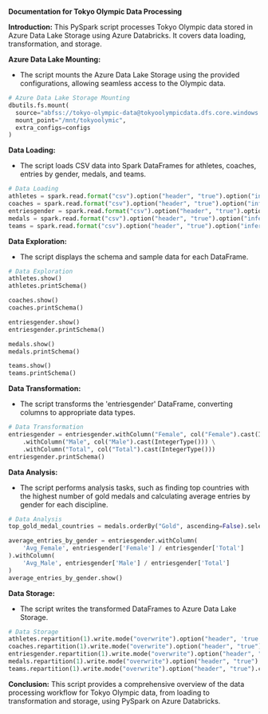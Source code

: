 **Documentation for Tokyo Olympic Data Processing**

**Introduction:**
This PySpark script processes Tokyo Olympic data stored in Azure Data Lake Storage using Azure Databricks. It covers data loading, transformation, and storage.

**Azure Data Lake Mounting:**
- The script mounts the Azure Data Lake Storage using the provided configurations, allowing seamless access to the Olympic data.

```python
# Azure Data Lake Storage Mounting
dbutils.fs.mount(
  source="abfss://tokyo-olympic-data@tokyoolympicdata.dfs.core.windows.net",
  mount_point="/mnt/tokyoolymic",
  extra_configs=configs
)
```

**Data Loading:**
- The script loads CSV data into Spark DataFrames for athletes, coaches, entries by gender, medals, and teams.

```python
# Data Loading
athletes = spark.read.format("csv").option("header", "true").option("inferSchema", "true").load("/mnt/tokyoolymic/raw-data/athletes.csv")
coaches = spark.read.format("csv").option("header", "true").option("inferSchema", "true").load("/mnt/tokyoolymic/raw-data/coaches.csv")
entriesgender = spark.read.format("csv").option("header", "true").option("inferSchema", "true").load("/mnt/tokyoolymic/raw-data/entriesgender.csv")
medals = spark.read.format("csv").option("header", "true").option("inferSchema", "true").load("/mnt/tokyoolymic/raw-data/medals.csv")
teams = spark.read.format("csv").option("header", "true").option("inferSchema", "true").load("/mnt/tokyoolymic/raw-data/teams.csv")
```

**Data Exploration:**
- The script displays the schema and sample data for each DataFrame.

```python
# Data Exploration
athletes.show()
athletes.printSchema()

coaches.show()
coaches.printSchema()

entriesgender.show()
entriesgender.printSchema()

medals.show()
medals.printSchema()

teams.show()
teams.printSchema()
```

**Data Transformation:**
- The script transforms the 'entriesgender' DataFrame, converting columns to appropriate data types.

```python
# Data Transformation
entriesgender = entriesgender.withColumn("Female", col("Female").cast(IntegerType())) \
    .withColumn("Male", col("Male").cast(IntegerType())) \
    .withColumn("Total", col("Total").cast(IntegerType()))
entriesgender.printSchema()
```

**Data Analysis:**
- The script performs analysis tasks, such as finding top countries with the highest number of gold medals and calculating average entries by gender for each discipline.

```python
# Data Analysis
top_gold_medal_countries = medals.orderBy("Gold", ascending=False).select("Team_Country", "Gold").show()

average_entries_by_gender = entriesgender.withColumn(
    'Avg_Female', entriesgender['Female'] / entriesgender['Total']
).withColumn(
    'Avg_Male', entriesgender['Male'] / entriesgender['Total']
)
average_entries_by_gender.show()
```

**Data Storage:**
- The script writes the transformed DataFrames to Azure Data Lake Storage.

```python
# Data Storage
athletes.repartition(1).write.mode("overwrite").option("header", 'true').csv("/mnt/tokyoolymic/transformed-data/athletes")
coaches.repartition(1).write.mode("overwrite").option("header", "true").csv("/mnt/tokyoolymic/transformed-data/coaches")
entriesgender.repartition(1).write.mode("overwrite").option("header", "true").csv("/mnt/tokyoolymic/transformed-data/entriesgender")
medals.repartition(1).write.mode("overwrite").option("header", "true").csv("/mnt/tokyoolymic/transformed-data/medals")
teams.repartition(1).write.mode("overwrite").option("header", "true").csv("/mnt/tokyoolymic/transformed-data/teams")
```

**Conclusion:**
This script provides a comprehensive overview of the data processing workflow for Tokyo Olympic data, from loading to transformation and storage, using PySpark on Azure Databricks.